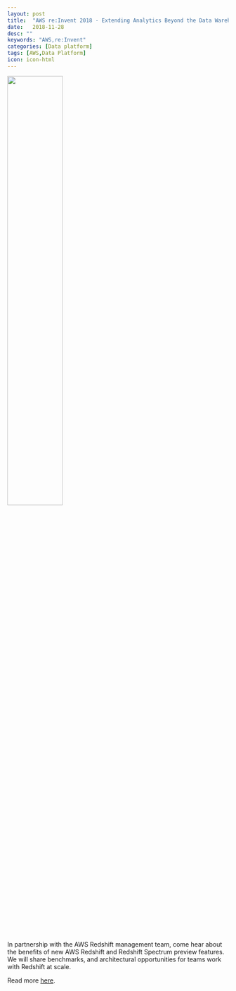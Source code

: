 ```yaml
---
layout: post
title:  "AWS re:Invent 2018 - Extending Analytics Beyond the Data Warehouse, ft. Warner Bros. Analytics (ANT301)"
date:   2018-11-28
desc: ""
keywords: "AWS,re:Invent"
categories: [Data platform]
tags: [AWS,Data Platform]
icon: icon-html
---
```


<img src="{{ site.img_path }}/reinvent/web-reinvent.JPG" width="50%" display="block">


In partnership with the AWS Redshift management team, come hear about the benefits of new AWS Redshift and Redshift Spectrum preview features.  We will share benchmarks, and architectural opportunities for teams work with Redshift at scale.

Read more [here](https://www.slideshare.net/AmazonWebServices/extending-analytics-beyond-the-data-warehouse-ft-warner-bros-analytics-ant301-aws-reinvent-2018).
